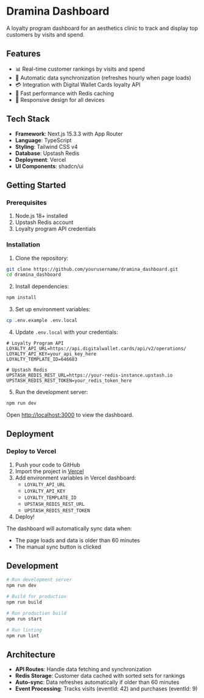 # Dramina Dashboard

A loyalty program dashboard for an aesthetics clinic to track and display top customers by visits and spend.

## Features

- 📊 Real-time customer rankings by visits and spend
- 🔄 Automatic data synchronization (refreshes hourly when page loads)
- 💳 Integration with Digital Wallet Cards loyalty API
- 🚀 Fast performance with Redis caching
- 📱 Responsive design for all devices

## Tech Stack

- **Framework**: Next.js 15.3.3 with App Router
- **Language**: TypeScript
- **Styling**: Tailwind CSS v4
- **Database**: Upstash Redis
- **Deployment**: Vercel
- **UI Components**: shadcn/ui

## Getting Started

### Prerequisites

1. Node.js 18+ installed
2. Upstash Redis account
3. Loyalty program API credentials

### Installation

1. Clone the repository:
```bash
git clone https://github.com/yourusername/dramina_dashboard.git
cd dramina_dashboard
```

2. Install dependencies:
```bash
npm install
```

3. Set up environment variables:
```bash
cp .env.example .env.local
```

4. Update `.env.local` with your credentials:
```env
# Loyalty Program API
LOYALTY_API_URL=https://api.digitalwallet.cards/api/v2/operations/
LOYALTY_API_KEY=your_api_key_here
LOYALTY_TEMPLATE_ID=646683

# Upstash Redis
UPSTASH_REDIS_REST_URL=https://your-redis-instance.upstash.io
UPSTASH_REDIS_REST_TOKEN=your_redis_token_here
```

5. Run the development server:
```bash
npm run dev
```

Open [http://localhost:3000](http://localhost:3000) to view the dashboard.

## Deployment

### Deploy to Vercel

1. Push your code to GitHub
2. Import the project in [Vercel](https://vercel.com/new)
3. Add environment variables in Vercel dashboard:
   - `LOYALTY_API_URL`
   - `LOYALTY_API_KEY`
   - `LOYALTY_TEMPLATE_ID`
   - `UPSTASH_REDIS_REST_URL`
   - `UPSTASH_REDIS_REST_TOKEN`
4. Deploy!

The dashboard will automatically sync data when:
- The page loads and data is older than 60 minutes
- The manual sync button is clicked

## Development

```bash
# Run development server
npm run dev

# Build for production
npm run build

# Run production build
npm run start

# Run linting
npm run lint
```

## Architecture

- **API Routes**: Handle data fetching and synchronization
- **Redis Storage**: Customer data cached with sorted sets for rankings
- **Auto-sync**: Data refreshes automatically if older than 60 minutes
- **Event Processing**: Tracks visits (eventId: 42) and purchases (eventId: 9)